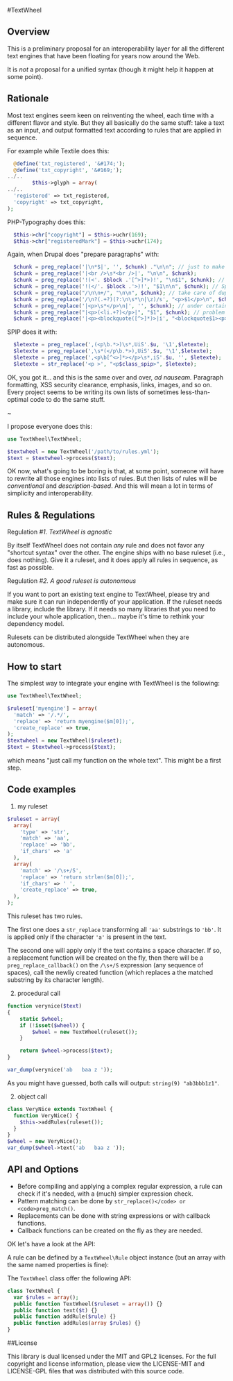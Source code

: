 #TextWheel

## Overview

This is a preliminary proposal for an interoperability layer for all the different text engines that have been floating for years now around the Web.

It is *not* a proposal for a unified syntax (though it might help it happen at some point).

## Rationale

Most text engines seem keen on reinventing the wheel, each time with a different flavor and style. But they all basically do the same stuff: take a text as an input, and output formatted text according to rules that are applied in sequence.

For example while Textile does this:
```php
  @define('txt_registered', '&#174;');
  @define('txt_copyright', '&#169;');
../..
        $this->glyph = array(
../..
  'registered' => txt_registered,
  'copyright' => txt_copyright,
);
```

PHP-Typography does this:
```php
  $this->chr["copyright"] = $this->uchr(169);
  $this->chr["registeredMark"] = $this->uchr(174);
```

Again, when Drupal does "prepare paragraphs" with:
```php
  $chunk = preg_replace('|\n*$|', '', $chunk) ."\n\n"; // just to make things a little easier, pad the end
  $chunk = preg_replace('|<br />\s*<br />|', "\n\n", $chunk);
  $chunk = preg_replace('!(<'. $block .'[^>]*>)!', "\n$1", $chunk); // Space things out a little
  $chunk = preg_replace('!(</'. $block .'>)!', "$1\n\n", $chunk); // Space things out a little
  $chunk = preg_replace("/\n\n+/", "\n\n", $chunk); // take care of duplicates
  $chunk = preg_replace('/\n?(.+?)(?:\n\s*\n|\z)/s', "<p>$1</p>\n", $chunk); // make paragraphs, including one at the end
  $chunk = preg_replace('|<p>\s*</p>\n|', '', $chunk); // under certain strange conditions it could create a P of entirely whitespace
  $chunk = preg_replace("|<p>(<li.+?)</p>|", "$1", $chunk); // problem with nested lists
  $chunk = preg_replace('|<p><blockquote([^>]*)>|i', "<blockquote$1><p>", $chunk);
```

SPIP does it with:
```php
  $letexte = preg_replace(',(<p\b.*>)\s*,UiS'.$u, '\1',$letexte);
  $letexte = preg_replace(',\s*(</p\b.*>),UiS'.$u, '\1',$letexte);
  $letexte = preg_replace(',<p\b[^<>]*></p>\s*,iS'.$u, '', $letexte);
  $letexte = str_replace('<p >', "<p$class_spip>", $letexte);
```

OK, you got it... and this is the same over and over, _ad nauseam._ Paragraph formatting, XSS security clearance, emphasis, links, images, and so on. Every project seems to be writing its own lists of sometimes less-than-optimal code to do the same stuff.

~

I propose everyone does this:

```php
use TextWheel\TextWheel;

$textwheel = new TextWheel('/path/to/rules.yml');
$text = $textwheel->process($text);
```

OK now, what's going to be boring is that, at some point, someone will have to rewrite all those engines into lists of rules. But then lists of rules will be _conventional_ and _description-based_. And this will mean a lot in terms of simplicity and interoperability.

## Rules & Regulations

Regulation *#1. TextWheel is agnostic*

By itself TextWheel does not contain _any_ rule and does not favor any "shortcut syntax" over the other. The engine ships with no base ruleset (i.e., does nothing). Give it a ruleset, and it does apply all rules in sequence, as fast as possible.

Regulation *#2. A good ruleset is autonomous*

If you want to port an existing text engine to TextWheel, please try and make sure it can run independently of your application. If the ruleset needs a library, include the library. If it needs so many libraries that you need to include your whole application, then... maybe it's time to rethink your dependency model.

Rulesets can be distributed alongside TextWheel when they are autonomous.

## How to start

The simplest way to integrate your engine with TextWheel is the following:
```php
use TextWheel\TextWheel;

$ruleset['myengine'] = array(
  'match' => '/.*/',
  'replace' => 'return myengine($m[0]);',
  'create_replace' => true,
);
$textwheel = new TextWheel($ruleset);
$text = $textwheel->process($text);
```

which means "just call my function on the whole text". This might be a first step.

## Code examples

1. my ruleset

```php
$ruleset = array(
  array(
    'type' => 'str',
    'match' => 'aa',
    'replace' => 'bb',
    'if_chars' => 'a'
  ),
  array(
    'match' => '/\s+/S',
    'replace' => 'return strlen($m[0]);',
    'if_chars' => ' ',
    'create_replace' => true,
  ),
);
```

This ruleset has two rules.

The first one does a `str_replace` transforming all `'aa'` substrings to `'bb'`. It is applied only if the character `'a'` is present in the text.

The second one will apply only if the text contains a space character. If so, a replacement function will be created on the fly, then there will be a ``preg_replace_callback()`` on the `/\s+/S` expression (any sequence of spaces), call the newliy created function (which replaces a the matched substring by its character length).

2. procedural call

```php
function verynice($text)
{
    static $wheel;
    if (!isset($wheel)) {
        $wheel = new TextWheel(ruleset());
    }

    return $wheel->process($text);
}

var_dump(verynice('ab   baa z '));
```

As you might have guessed, both calls will output: `string(9) "ab3bbb1z1"`.

2. object call

```php
class VeryNice extends TextWheel {
  function VeryNice() {
    $this->addRules(ruleset());
  }
}
$wheel = new VeryNice();
var_dump($wheel->text('ab   baa z '));
```

## API and Options

- Before compiling and applying a complex regular expression, a rule can check if it's needed, with a (much) simpler expression check.
- Pattern matching can be done by ``str_replace()</code> or <code>preg_match()``.
-  Replacements can be done with string expressions or with callback functions.
- Callback functions can be created on the fly as they are needed.

OK let's have a look at the API:

A rule can be defined by a `TextWheel\Rule` object instance (but an array with the same named properties is fine):

The `TextWheel` class offer the following API:

```php
class TextWheel {
  var $rules = array();
  public function TextWheel($ruleset = array()) {}
  public function text($t) {}
  public function addRule($rule) {}
  public function addRules(array $rules) {}
}
```

##License

This library is dual licensed under the MIT and GPL2 licenses.
For the full copyright and license information, please view the LICENSE-MIT
and LICENSE-GPL files that was distributed with this source code.
